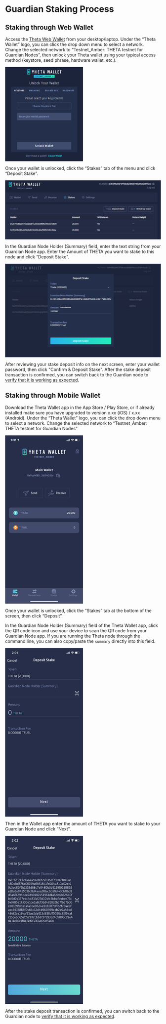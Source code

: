 # Guardian Staking Process

## Staking through Web Wallet

Access the [Theta Web Wallet](https://wallet-beta.thetatoken.org/wallet) from your desktop/laptop. Under the “Theta Wallet” logo, you can click the drop down menu to select a network. Change the selected network to “Testnet_Amber: THETA testnet for Guardian Nodes”, then unlock your Theta wallet using your typical access method (keystore, seed phrase, hardware wallet, etc.). 

<a href="url"><img src="./images/Theta_wallet_testnet_amber.png" align="center" height="50%" width="50%" ></a>

Once your wallet is unlocked, click the “Stakes” tab of the menu and click “Deposit Stake”.

<a href="url"><img src="./images/withdraw_stake.png" align="center" ></a>

In the Guardian Node Holder (Summary) field, enter the text string from your Guardian Node app. Enter the Amount of THETA you want to stake to this node and click “Deposit Stake". 

<a href="url"><img src="./images/wallet_deposit_stake.png" align="center" ></a>

After reviewing your stake deposit info on the next screen, enter your wallet password, then click "Confirm & Deposit Stake". After the stake deposit transaction is confirmed, you can switch back to the Guardian node to [verify that it is working as expected](./GUI.md#verify-the-guardian-node).

## Staking through Mobile Wallet

Download the Theta Wallet app in the App Store / Play Store, or if already installed make sure  you have upgraded to version x.xx (iOS) / x.xx (Android). Under the “Theta Wallet” logo, you can click the drop down menu to select a network. Change the selected network to “Testnet_Amber: THETA testnet for Guardian Nodes”

<a href="url"><img src="./images/mobile_wallet_testnet.png" align="center" height="50%" width="50%" ></a>

Once your wallet is unlocked, click the “Stakes” tab at the bottom of the screen, then click “Deposit”.

In the Guardian Node Holder (Summary) field of the Theta Wallet app, click the QR code icon and use your device to scan the QR code from your Guardian Node app. If you are running the Theta node through the command line, you can also copy/paste the `summary` directly into this field. 

<a href="url"><img src="./images/mobile_wallet_deposit.png" align="center" height="50%" width="50%" ></a>

Then in the Wallet app enter the amount of THETA you want to stake to your Guardian Node and click “Next". 

<a href="url"><img src="./images/mobile_wallet_deposit2.png" align="center" height="50%" width="50%" ></a>

After the stake deposit transaction is confirmed, you can switch back to the Guardian node to [verify that it is working as expected](./GUI.md#verify-the-guardian-node).
